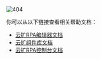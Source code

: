 ![404](https://docimages.blob.core.chinacloudapi.cn/images/404.png)

你可以从以下链接查看相关帮助文档：

- [云扩RPA编辑器文档](./Studio/Introduction/Introduction.md)
- [云扩组件库文档](./Activities/ComponentsIntroduction.md)
- [云扩RPA控制台文档](./Console/register.md)

